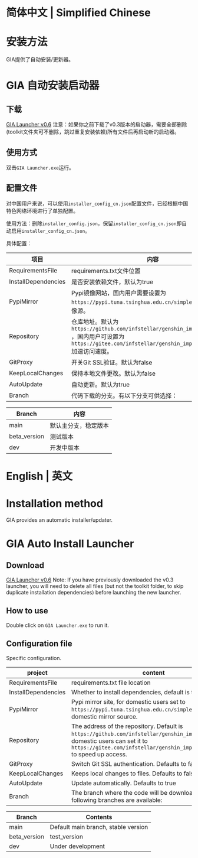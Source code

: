 # 简体中文 | Simplified Chinese

# 安装方法

GIA提供了自动安装/更新器。

# GIA 自动安装启动器

## 下载

[GIA Launcher v0.6](https://github.com/infstellar/genshin_impact_assistant/releases/download/v0.6.0-beta.542/GIA_Launcher_v0.6.0.7z)
注意：如果你之前下载了v0.3版本的启动器，需要全部删除(toolkit文件夹可不删除，跳过重复安装依赖)所有文件后再启动新的启动器。

## 使用方式

双击`GIA Launcher.exe`运行。

## 配置文件

对中国用户来说，可以使用`installer_config_cn.json`配置文件，已经根据中国特色网络环境进行了单独配置。

使用方法：删除`installer_config.json`，保留`installer_config_cn.json`即自动启用`installer_config_cn.json`。

具体配置：

| 项目                  | 内容                                                                                                                                          |
|---------------------|---------------------------------------------------------------------------------------------------------------------------------------------|
| RequirementsFile    | requirements.txt文件位置                                                                                                                        |
| InstallDependencies | 是否安装依赖文件，默认为true                                                                                                                            |
| PypiMirror          | Pypi镜像网站，国内用户需要设置为 `https://pypi.tuna.tsinghua.edu.cn/simple` 或其他国内镜像源。                                                                     |
| Repository          | 仓库地址。默认为 `https://github.com/infstellar/genshin_impact_assistant` ，国内用户可设置为 `https://gitee.com/infstellar/genshin_impact_assistant` 加速访问速度。 |
| GitProxy            | 开关Git SSL验证。默认为false                                                                                                                        |
| KeepLocalChanges    | 保持本地文件更改。默认为false                                                                                                                           |
| AutoUpdate          | 自动更新。默认为true                                                                                                                                |
| Branch              | 代码下载的分支。有以下分支可供选择：                                                                                                                          |

| Branch       | 内容         |
|--------------|------------|
| main         | 默认主分支，稳定版本 |
| beta_version | 测试版本       |
| dev          | 开发中版本      |

# English | 英文

# Installation method

GIA provides an automatic installer/updater.

# GIA Auto Install Launcher

## Download

[GIA Launcher v0.6](https://github.com/infstellar/genshin_impact_assistant/releases/download/v0.6.0-beta.542/GIA_Launcher_v0.6.0.7z)
Note: If you have previously downloaded the v0.3 launcher, you will need to delete all files (but not the toolkit folder, to skip duplicate installation dependencies) before launching the new launcher.

## How to use

Double click on `GIA Launcher.exe` to run it.

## Configuration file

Specific configuration.

| project | content |
|---------------------|---------------------|
| RequirementsFile | requirements.txt file location |
| InstallDependencies | Whether to install dependencies, default is true |
| PypiMirror | Pypi mirror site, for domestic users set to `https://pypi.tuna.tsinghua.edu.cn/simple` or other domestic mirror source.    |
| Repository | The address of the repository. Default is `https://github.com/infstellar/genshin_impact_assistant`, domestic users can set it to `https://gitee.com/infstellar/genshin_impact_assistant` to speed up access. |
| GitProxy | Switch Git SSL authentication. Defaults to false |
| KeepLocalChanges | Keeps local changes to files. Defaults to false |
| AutoUpdate | Update automatically. Defaults to true |
| Branch | The branch where the code will be downloaded. The following branches are available: |

| Branch | Contents |
|--------------|------------|
| main | Default main branch, stable version |
| beta_version | test_version |
| dev | Under development |